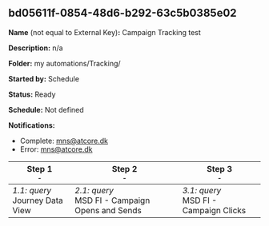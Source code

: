 ## bd05611f-0854-48d6-b292-63c5b0385e02

**Name** (not equal to External Key)**:** Campaign Tracking test

**Description:** n/a

**Folder:** my automations/Tracking/

**Started by:** Schedule

**Status:** Ready

**Schedule:** Not defined

**Notifications:**

* Complete: mns@atcore.dk
* Error: mns@atcore.dk

| Step 1<br>_<small>-</small>_ | Step 2<br>_<small>-</small>_ | Step 3<br>_<small>-</small>_ |
| --- | --- | --- |
| _1.1: query_<br>Journey Data View | _2.1: query_<br>MSD FI - Campaign Opens and Sends | _3.1: query_<br>MSD FI - Campaign Clicks |
